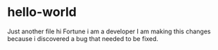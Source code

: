 # hello-world
Just another file
hi Fortune
i am a developer
I am making this changes because i discovered a bug that needed to be fixed.
